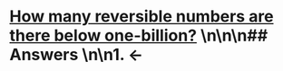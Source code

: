 # [How many reversible numbers are there below one-billion?](https://projecteuler.net/problem=145) \n\n\n## Answers \n\n1. &larr;
